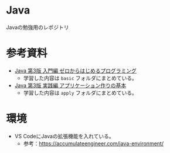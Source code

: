 # Java
Javaの勉強用のレポジトリ

# 参考資料
* [Java 第3版 入門編 ゼロからはじめるプログラミング](https://www.shoeisha.co.jp/book/detail/9784798167060)
  * 学習した内容は `basic` フォルダにまとめている。
* [Java 第3版 実践編 アプリケーション作りの基本](https://www.shoeisha.co.jp/book/detail/9784798167077)
  * 学習した内容は `apply` フォルダにまとめている。

# 環境
* VS CodeにJavaの拡張機能を入れている。
  * 参考：https://accumulateengineer.com/java-environment/